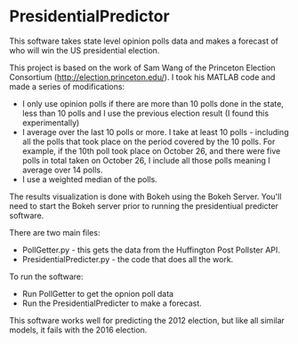 # PresidentialPredictor

This software takes state level opinion polls data and makes a forecast of who will win the US presidential election.

This project is based on the work of Sam Wang of the Princeton Election Consortium (http://election.princeton.edu/). I took his MATLAB code and made a series of modifications:
* I only use opinion polls if there are more than 10 polls done in the state, less than 10 polls and I use the previous election result (I found this experimentally)
* I average over the last 10 polls or more. I take at least 10 polls - including all the polls that took place on the period covered by the 10 polls. For example, if the 10th poll took place on October 26, and there were five polls in total taken on October 26, I include all those polls meaning I average over 14 polls.
* I use a weighted median of the polls.

The results visualization is done with Bokeh using the Bokeh Server. You'll need to start the Bokeh server prior to running the presidentiual predicter software.

There are two main files:
* PollGetter.py - this gets the data from the Huffington Post Pollster API.
* PresidentialPredicter.py - the code that does all the work.

To run the software:
* Run PollGetter to get the opnion poll data
* Run the PresidentialPredicter to make a forecast.

This software works well for predicting the 2012 election, but like all similar models, it fails with the 2016 election.
